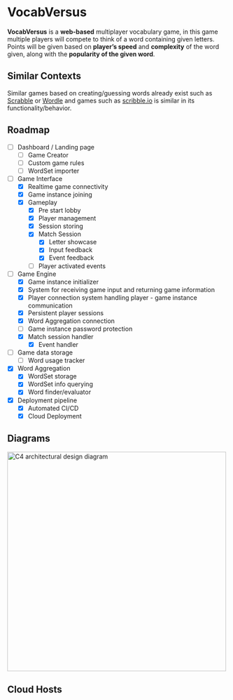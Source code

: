 # VocabVersus
**VocabVersus** is a **web-based** multiplayer vocabulary game, in this game multiple players will compete to think of a word containing given letters. 
Points will be given based on **player’s speed** and **complexity** of the word given, along with the **popularity of the given word**.


## Similar Contexts
Similar games based on creating/guessing words already exist such as [Scrabble](https://playscrabble.com/) or [Wordle](https://www.nytimes.com/games/wordle/index.html) and games such as [scribble.io](https://skribbl.io/) is similar in its functionality/behavior.

## Roadmap
- [ ] Dashboard / Landing page
	- [ ] Game Creator
	- [ ] Custom game rules 
	- [ ] WordSet importer
- [ ] Game Interface
	- [x] Realtime game connectivity
	- [x] Game instance joining
	- [x] Gameplay
		- [x] Pre start lobby
		- [x] Player management
		- [x] Session storing
		- [x] Match Session
			- [x] Letter showcase
			- [x] Input feedback
			- [x] Event feedback
		- [ ] Player activated events
- [ ] Game Engine
	- [x] Game instance initializer
	- [x] System for receiving game input and returning game information
	- [x] Player connection system handling player - game instance communication
	- [x] Persistent player sessions
	- [x] Word Aggregation connection
	- [ ] Game instance password protection
	- [x] Match session handler
		- [x] Event handler 
- [ ] Game data storage
	- [ ] Word usage tracker
- [x] Word Aggregation
	- [x] WordSet storage
	- [x] WordSet info querying
	- [x] Word finder/evaluator
- [x] Deployment pipeline
	- [x] Automated CI/CD
	- [x] Cloud Deployment

## Diagrams
<img src="Documentation/Assets/VocabVersus.drawio.png" alt="C4 architectural design diagram" width="500">

## Cloud Hosts
